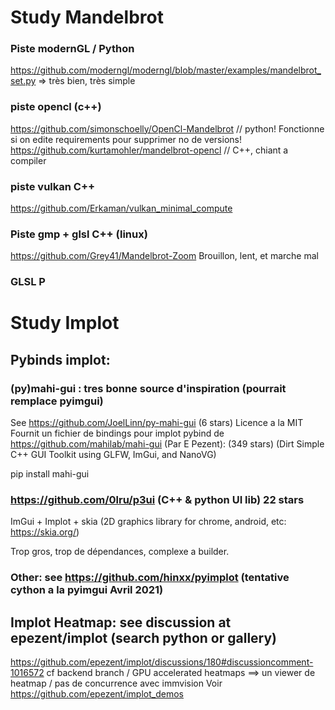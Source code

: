 # Study Mandelbrot

### Piste modernGL / Python
https://github.com/moderngl/moderngl/blob/master/examples/mandelbrot_set.py
=> très bien, très simple

### piste opencl (c++)
https://github.com/simonschoelly/OpenCl-Mandelbrot  // python!
Fonctionne si on edite requirements pour supprimer no de versions!
https://github.com/kurtamohler/mandelbrot-opencl // C++, chiant a compiler

### piste vulkan C++
https://github.com/Erkaman/vulkan_minimal_compute

### Piste gmp + glsl C++ (linux)
https://github.com/Grey41/Mandelbrot-Zoom
Brouillon, lent, et marche mal

### GLSL P

# Study Implot

## Pybinds implot:

### (py)mahi-gui : tres bonne source d'inspiration (pourrait remplace pyimgui)
See https://github.com/JoelLinn/py-mahi-gui   (6 stars)
Licence a la MIT
Fournit un fichier de bindings pour implot
pybind de https://github.com/mahilab/mahi-gui (Par E Pezent):   (349 stars) (Dirt Simple C++ GUI Toolkit using GLFW, ImGui, and NanoVG)

pip install mahi-gui

### https://github.com/0lru/p3ui (C++ & python UI lib) 22 stars
ImGui + Implot + skia (2D graphics library for chrome, android, etc: https://skia.org/)

Trop gros, trop de dépendances, complexe a builder.

### Other: see https://github.com/hinxx/pyimplot (tentative cython a la pyimgui Avril 2021)

## Implot Heatmap: see discussion at epezent/implot (search python or gallery)
https://github.com/epezent/implot/discussions/180#discussioncomment-1016572
cf backend branch / GPU accelerated heatmaps
==>  un viewer de heatmap / pas de concurrence avec immvision
Voir https://github.com/epezent/implot_demos
